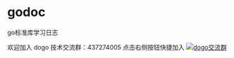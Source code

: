 # godoc
go标准库学习日志
  
欢迎加入 dogo 技术交流群：437274005 点击右侧按钮快捷加入
[![dogo交流群](http://pub.idqqimg.com/wpa/images/group.png)](http://shang.qq.com/wpa/qunwpa?idkey=2ff98883cc66f468be062203605dee7be8ace795126027a18f29f0a096e0c778)
